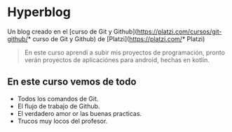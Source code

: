 # Hyperblog
Un blog creado en el [curso de Git y Github](https://platzi.com/cursos/git-github/* curso de Git y Github) de [Platzi](https://platzi.com/* Platzi)
>En este curso aprendí a subir mis proyectos de programación, pronto verán proyectos de aplicaciónes para android, hechas en kotlin.
>

## En este curso vemos de todo
* Todos los comandos de Git.
* El flujo de trabajo de Github.
* El verdadero amor or las buenas practicas.
* Trucos muy locos del profesor.

